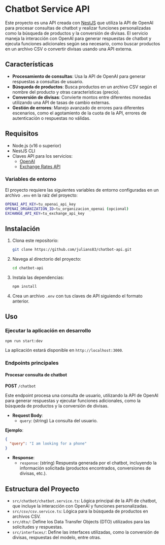 # Chatbot Service API

Este proyecto es una API creada con [NestJS](https://nestjs.com/) que utiliza la API de OpenAI para procesar consultas de chatbot y realizar funciones personalizadas como la búsqueda de productos y la conversión de divisas. El servicio maneja la interacción con OpenAI para generar respuestas de chatbot y ejecuta funciones adicionales según sea necesario, como buscar productos en un archivo CSV o convertir divisas usando una API externa.

## Características

- **Procesamiento de consultas**: Usa la API de OpenAI para generar respuestas a consultas de usuario.
- **Búsqueda de productos**: Busca productos en un archivo CSV según el nombre del producto y otras características (precio).
- **Conversión de divisas**: Convierte montos entre diferentes monedas utilizando una API de tasas de cambio externas.
- **Gestión de errores**: Manejo avanzado de errores para diferentes escenarios, como el agotamiento de la cuota de la API, errores de autenticación o respuestas no válidas.

## Requisitos

- Node.js (v16 o superior)
- NestJS CLI
- Claves API para los servicios:
  - [OpenAI](https://openai.com/)
  - [Exchange Rates API](https://exchangeratesapi.io/)

### Variables de entorno

El proyecto requiere las siguientes variables de entorno configuradas en un archivo `.env` en la raíz del proyecto:

```bash
OPENAI_API_KEY=tu_openai_api_key
OPENAI_ORGANIZATION_ID=tu_organizacion_openai (opcional)
EXCHANGE_API_KEY=tu_exchange_api_key
```

## Instalación

1. Clona este repositorio:

   ```bash
   git clone https://github.com/julians83/chatbot-api.git
   ```

2. Navega al directorio del proyecto:

   ```bash
   cd chatbot-api
   ```

3. Instala las dependencias:

   ```bash
   npm install
   ```

4. Crea un archivo `.env` con tus claves de API siguiendo el formato anterior.

## Uso

### Ejecutar la aplicación en desarrollo

```bash
npm run start:dev
```

La aplicación estará disponible en `http://localhost:3000`.

### Endpoints principales

#### Procesar consulta de chatbot

**POST** `/chatbot`

Este endpoint procesa una consulta de usuario, utilizando la API de OpenAI para generar respuestas y ejecutar funciones adicionales, como la búsqueda de productos y la conversión de divisas.

- **Request Body**:
  - `query`: (string) La consulta del usuario.

**Ejemplo**:

```json
{
  "query": "I am looking for a phone"
}
```

- **Response**:
  - `response`: (string) Respuesta generada por el chatbot, incluyendo la información solicitada (productos encontrados, conversiones de divisas, etc.).


## Estructura del Proyecto

- `src/chatbot/chatbot.service.ts`: Lógica principal de la API de chatbot, que incluye la interacción con OpenAI y funciones personalizadas.
- `src/csv/csv.service.ts`: Lógica para la búsqueda de productos en archivos CSV.
- `src/dto/`: Define los Data Transfer Objects (DTO) utilizados para las solicitudes y respuestas.
- `src/interfaces/`: Define las interfaces utilizadas, como la conversión de divisas, respuestas del modelo, entre otras.
